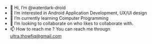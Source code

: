 - 👋 Hi, I’m @waterdark-droid
- 👀 I’m interested in Android Application Development, UX/UI design
- 🌱 I’m currently learning Computer Programming
- 💞️ I’m looking to collaborate on who likes to collaborate with.
- 📫 How to reach me ? You can reach me througn ultra.thowfiq@gmail.com 

<!---
waterdark-droid/waterdark-droid is a ✨ special ✨ repository because its `README.md` (this file) appears on your GitHub profile.
You can click the Preview link to take a look at your changes.
--->
